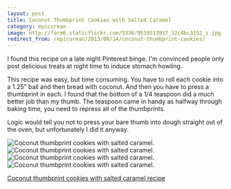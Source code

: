 ```yaml
---
layout: post
title: Coconut Thumbprint Cookies with Salted Caramel
category: epicurean
image: http://farm6.staticflickr.com/5336/9510513917_12c4bc3152_z.jpg
redirect_from: /epicurean/2013/08/14/coconut-thumbprint-cookies/
---
```


I found this recipe on a late night Pinterest binge. I'm convinced people only post delicious treats at night time to induce stomach howling.

This recipe was easy, but time consuming. You have to roll each cookie into a 1.25" ball and then bread with coconut. And then you have to press a thumbprint in each. I found that the bottom of a 1/4 teaspoon did a much better job than my thumb. The teaspoon came in handy as halfway through baking time, you need to repress all of the thumbprints.

Logic would tell you not to press your bare thumb into dough straight out of the oven, but unfortunately I did it anyway.

<div class="photos">
<img src="http://farm4.staticflickr.com/3743/9513299074_3cd31ab4a6_m.jpg" class="img-thirds" alt="Coconut thumbprint cookies with salted caramel.">
<img src="http://farm4.staticflickr.com/3716/9510511489_cd286bdef5_m.jpg" class="img-thirds" alt="Coconut thumbprint cookies with salted caramel.">
<img src="http://farm4.staticflickr.com/3699/9513301258_50b600c421_m.jpg" class="img-thirds" alt="Coconut thumbprint cookies with salted caramel.">
<img src="http://farm6.staticflickr.com/5336/9510513917_12c4bc3152_b.jpg"  alt="Coconut thumbprint cookies with salted caramel.">
</div>

[Coconut thumbprint cookies with salted caramel recipe](http://www.marthastewart.com/874528/coconut-thumbprint-cookies-salted-caramel)
